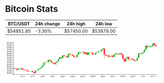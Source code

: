 # Bitcoin Stats

BTC/USDT|24h change|24h high|24h low|
|---|---|---|---|
|$54951.85|-3.30%|$57450.00|$53879.00|

<img src="./chart.svg">

